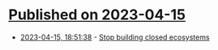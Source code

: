 # [Published on 2023-04-15](index.md)

* [2023-04-15, 18:51:38](https://lobste.rs/s/hcsfcq/stop_building_closed_ecosystems) - [Stop building closed ecosystems](https://buttondown.email/whatever_jamie/archive/stop-building-closed-ecosystems/)
